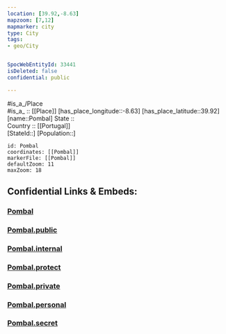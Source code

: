 ```yaml
---
location: [39.92,-8.63] 
mapzoom: [7,12] 
mapmarker: city 
type: City
tags:
- geo/City


SpocWebEntityId: 33441
isDeleted: false
confidential: public

---
```

#is_a_/Place  
#is_a_ :: [[Place]] 
[has_place_longitude::-8.63] 
[has_place_latitude::39.92] 
[name::Pombal] 
State ::  
Country :: [[Portugal]]  
[StateId::] 
[Population::] 



```leaflet
id: Pombal
coordinates: [[Pombal]] 
markerFile: [[Pombal]] 
defaultZoom: 11 
maxZoom: 18
```


## Confidential Links & Embeds: 

### [Pombal](/_Standards/Earth/Continent/Europe/Europe~South/Portugal/Districts~Portugal/Leiria/City/Pombal.md) 

### [Pombal.public](/_public/Earth/Continent/Europe/Europe~South/Portugal/Districts~Portugal/Leiria/City/Pombal.public.md) 

### [Pombal.internal](/_internal/Earth/Continent/Europe/Europe~South/Portugal/Districts~Portugal/Leiria/City/Pombal.internal.md) 

### [Pombal.protect](/_protect/Earth/Continent/Europe/Europe~South/Portugal/Districts~Portugal/Leiria/City/Pombal.protect.md) 

### [Pombal.private](/_private/Earth/Continent/Europe/Europe~South/Portugal/Districts~Portugal/Leiria/City/Pombal.private.md) 

### [Pombal.personal](/_personal/Earth/Continent/Europe/Europe~South/Portugal/Districts~Portugal/Leiria/City/Pombal.personal.md) 

### [Pombal.secret](/_secret/Earth/Continent/Europe/Europe~South/Portugal/Districts~Portugal/Leiria/City/Pombal.secret.md)

